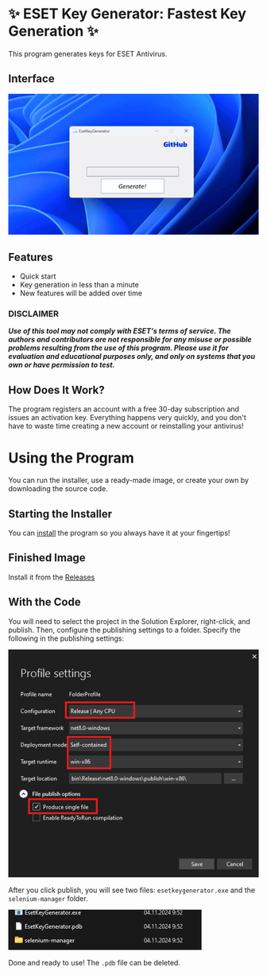 # ✨ ESET Key Generator: Fastest Key Generation ✨ 

This program generates keys for ESET Antivirus.

## Interface
![GIF](readme/demo.gif)

## Features
- Quick start
- Key generation in less than a minute
- New features will be added over time

### DISCLAIMER 
***Use of this tool may not comply with ESET's terms of service. The authors and contributors are not responsible for any misuse or possible problems resulting from the use of this program. Please use it for evaluation and educational purposes only, and only on systems that you own or have permission to test.***

## How Does It Work?
The program registers an account with a free 30-day subscription and issues an activation key. Everything happens very quickly, and you don't have to waste time creating a new account or reinstalling your antivirus!

# Using the Program

You can run the installer, use a ready-made image, or create your own by downloading the source code.

## Starting the Installer

You can [install](https://github.com/FrostUNK/Eset_Key_Generator/releases/download/Installer/Setup.exe) the program so you always have it at your fingertips!

## Finished Image

Install it from the [Releases](https://github.com/FrostUNK/Eset_Key_Generator/releases/download/v1.0.0/Realese.zip)

## With the Code

You will need to select the project in the Solution Explorer, right-click, and publish. Then, configure the publishing settings to a folder. Specify the following in the publishing settings:

![IMG](readme/settings.png)

After you click publish, you will see two files: `esetkeygenerator.exe` and the `selenium-manager` folder.

![IMG](readme/finishprogram.png)

Done and ready to use! The `.pdb` file can be deleted.
